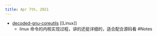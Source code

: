 ```yaml
---
title: Apr 7th, 2021
---
```


- [decoded-gnu-coreutils](http://maizure.org/projects/decoded-gnu-coreutils/) [[Linux]]
	- linux 命令的内核实现过程，讲的还挺详细的，适合配合源码看 #Notes